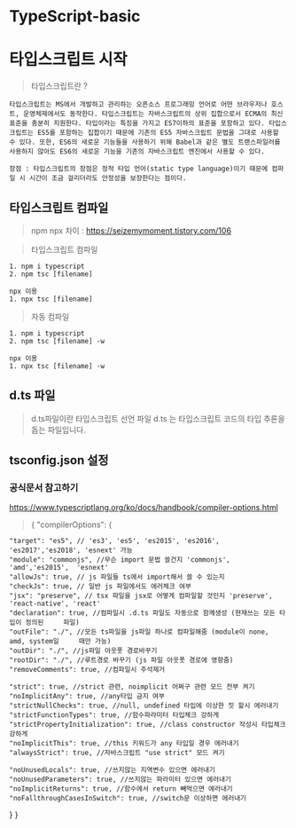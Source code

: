 # TypeScript-basic

# 타입스크립트 시작

> 타입스크립트란 ?

    타입스크립트는 MS에서 개발하고 관리하는 오픈소스 프로그래밍 언어로 어떤 브라우저나 호스트, 운영체제에서도 동작한다. 타입스크립트는 자바스크립트의 상위 집합으로서 ECMA의 최신 표준을 충분히 지원한다. 타입이라는 특징을 가지고 ES7이하의 표준을 포함하고 있다. 타입스크립트는 ES5를 포함하는 집합이기 때문에 기존의 ES5 자바스크립트 문법을 그대로 사용할 수 있다. 또한, ES6의 새로운 기능들을 사용하기 위해 Babel과 같은 별도 트랜스파일러를 사용하지 않아도 ES6의 새로운 기능을 기존의 자바스크립트 엔진에서 사용할 수 있다.

    장점 : 타입스크립트의 장점은 정적 타입 언어(static type language)이기 때문에 컴파일 시 시간이 조금 걸리더라도 안정성을 보장한다는 점이다.

## 타입스크립트 컴파일

> npm npx 차이 : https://seizemymoment.tistory.com/106

> 타입스크립트 컴파일

    1. npm i typescript
    2. npm tsc [filename]

    npx 이용
    1. npx tsc [filename]

> 자동 컴파일

    1. npm i typescript
    2. npm tsc [filename] -w

    npx 이용
    1. npx tsc [filename] -w

## d.ts 파일

> d.ts파일이란 타입스크립트 선언 파일 d.ts 는 타입스크립트 코드의 타입 추론을 돕는 파일입니다.

## tsconfig.json 설정

### 공식문서 참고하기

<a>https://www.typescriptlang.org/ko/docs/handbook/compiler-options.html</a>

> {
> "compilerOptions": {

    "target": "es5", // 'es3', 'es5', 'es2015', 'es2016', 'es2017','es2018', 'esnext' 가능
    "module": "commonjs", //무슨 import 문법 쓸건지 'commonjs', 'amd','es2015',  'esnext'
    "allowJs": true, // js 파일들 ts에서 import해서 쓸 수 있는지
    "checkJs": true, // 일반 js 파일에서도 에러체크 여부
    "jsx": "preserve", // tsx 파일을 jsx로 어떻게 컴파일할 것인지 'preserve',     'react-native', 'react'
    "declaration": true, //컴파일시 .d.ts 파일도 자동으로 함께생성 (현재쓰는 모든 타입이 정의된     파일)
    "outFile": "./", //모든 ts파일을 js파일 하나로 컴파일해줌 (module이 none, amd, system일     때만 가능)
    "outDir": "./", //js파일 아웃풋 경로바꾸기
    "rootDir": "./", //루트경로 바꾸기 (js 파일 아웃풋 경로에 영향줌)
    "removeComments": true, //컴파일시 주석제거

    "strict": true, //strict 관련, noimplicit 어쩌구 관련 모드 전부 켜기
    "noImplicitAny": true, //any타입 금지 여부
    "strictNullChecks": true, //null, undefined 타입에 이상한 짓 할시 에러내기
    "strictFunctionTypes": true, //함수파라미터 타입체크 강하게
    "strictPropertyInitialization": true, //class constructor 작성시 타입체크 강하게
    "noImplicitThis": true, //this 키워드가 any 타입일 경우 에러내기
    "alwaysStrict": true, //자바스크립트 "use strict" 모드 켜기

    "noUnusedLocals": true, //쓰지않는 지역변수 있으면 에러내기
    "noUnusedParameters": true, //쓰지않는 파라미터 있으면 에러내기
    "noImplicitReturns": true, //함수에서 return 빼먹으면 에러내기
    "noFallthroughCasesInSwitch": true, //switch문 이상하면 에러내기

}
}
